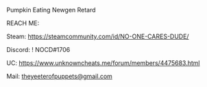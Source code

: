 Pumpkin Eating Newgen Retard

REACH ME:

Steam: https://steamcommunity.com/id/NO-ONE-CARES-DUDE/

Discord: ! NOCD#1706

UC: https://www.unknowncheats.me/forum/members/4475683.html

Mail: theyeeterofpuppets@gmail.com
